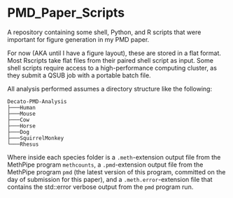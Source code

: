# PMD_Paper_Scripts
A repository containing some shell, Python, and R scripts that were important for figure generation in my PMD paper.

For now (AKA until I have a figure layout), these are stored in a flat format. Most Rscripts take flat files from their paired shell script as input. Some shell scripts require access to a high-performance computing cluster, as they submit a QSUB job with a portable batch file.

All analysis performed assumes a directory structure like the following:

```
Decato-PMD-Analysis
├───Human
├───Mouse
├───Cow
├───Horse
├───Dog
├───SquirrelMonkey
└───Rhesus
```

Where inside each species folder is a `.meth`-extension output file from the MethPipe program `methcounts`, a `.pmd`-extension output file from the MethPipe program `pmd` (the latest version of this program, committed on the day of submission for this paper), and a `.meth.error`-extension file that contains the std::error verbose output from the `pmd` program run.
